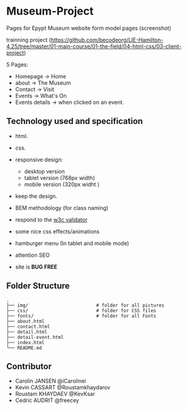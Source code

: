 # Museum-Project

Pages for Epypt Museum website form model pages (screenshot)

trainning project (https://github.com/becodeorg/LIE-Hamilton-4.25/tree/master/01-main-course/01-the-field/04-html-css/03-client-project)

5 Pages:
- Homepage -> Home
- about -> The Museum
- Contact -> Visit
- Events -> What's On
- Events details -> when clicked on an event.


## Technology used and specification

- html.
- css.

- responsive design:
    * desktop version
    * tablet version (768px width)
    * mobile version (320px widht )

- keep the design.
- BEM methodology (for class naming)
- respond to the [w3c validator](https://validator.w3.org/)
- some nice css effects/animations
- hamburger menu (In tablet and mobile mode)
- attention SEO
- site is **BUG FREE**

## Folder Structure

    .
    ├── img/                         # folder for all pictures
    ├── css/                         # folder for CSS files
    ├── fonts/                       # folder for all Fonts
    ├── about.html
    ├── contact.html
    ├── detail.html
    ├── detail-event.html
    ├── index.html
    └── README.md


## Contributor
* Carolin JANSEN    @iCarolinei
* Kevin CASSART     @Roustamkhaydarov
* Roustam KHAYDAEV  @KevKsar
* Cedric AUDRIT     @freecey